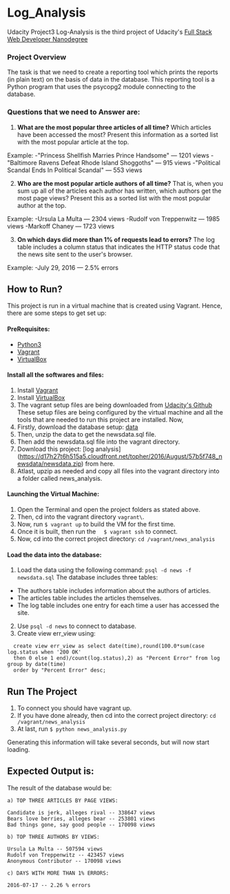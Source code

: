 # Log_Analysis
Udacity Project3
Log-Analysis is the third project of Udacity's [Full Stack Web Developer Nanodegree](https://www.udacity.com/course/full-stack-web-developer-nanodegree--nd004)

### Project Overview
The task is that we need to create a reporting tool which prints the reports (in plain text)
on the basis of data in the database. This reporting tool is a Python program
that uses the psycopg2 module connecting to the database.

### Questions that we need to Answer are:
1. **What are the most popular three articles of all time?** Which articles have been
accessed the most? Present this information as a sorted list with the most popular
article at the top.

Example:
-"Princess Shellfish Marries Prince Handsome" — 1201 views
-"Baltimore Ravens Defeat Rhode Island Shoggoths" — 915 views
-"Political Scandal Ends In Political Scandal" — 553 views

2. **Who are the most popular article authors of all time?** That is, when you sum up
all of the articles each author has written, which authors get the most page views?
Present this as a sorted list with the most popular author at the top.

Example:
-Ursula La Multa — 2304 views
-Rudolf von Treppenwitz — 1985 views
-Markoff Chaney — 1723 views

3. **On which days did more than 1% of requests lead to errors?**  The log table
includes a column status that indicates the HTTP status code that the news site sent
to the user's browser.

Example:
-July 29, 2016 — 2.5% errors

## How to Run?
This project is run in a virtual machine that is created using Vagrant. Hence, there are some steps
to get set up:

#### PreRequisites:
  * [Python3](https://www.python.org/)
  * [Vagrant](https://www.vagrantup.com/)
  * [VirtualBox](https://www.virtualbox.org/)

#### Install all the softwares and files:
1. Install [Vagrant](https://www.vagrantup.com/)
2. Install [VirtualBox](https://www.virtualbox.org/)
3. The vagrant setup files are being downloaded from [Udacity's Github](https://github.com/udacity/fullstack-nanodegree-vm)
These setup files are being configured by the virtual machine and all the tools that are needed to run this project are installed.
Now,
1. Firstly, download the database setup: [data](https://d17h27t6h515a5.cloudfront.net/topher/2016/August/57b5f748_newsdata/newsdata.zip)
2. Then, unzip the data to get the newsdata.sql file.
3. Then add the newsdata.sql file into the vagrant directory.
4. Download this project:
[log analysis] (https://d17h27t6h515a5.cloudfront.net/topher/2016/August/57b5f748_newsdata/newsdata.zip) from here.
5. Atlast, upzip as needed and copy all files into the vagrant directory into a folder called news_analysis.

#### Launching the Virtual Machine:
1. Open the Terminal and open the project folders as stated above.
2. Then, cd into the vagrant directory ```vagrant\```.
3. Now, run ``` $ vagrant up ``` to build the VM for the first time.
4. Once it is built, then run the ```   $ vagrant ssh ``` to connect.
5. Now, cd into the correct project directory: ``` cd /vagrant/news_analysis ```

#### Load the data into the database:
1. Load the data using the following command: ``` psql -d news -f newsdata.sql ```
The database includes three tables:
* The authors table includes information about the authors of articles.
* The articles table includes the articles themselves.
* The log table includes one entry for each time a user has accessed the site.
2. Use ```psql -d news``` to connect to database.
3. Create view err_view using:
```
  create view err_view as select date(time),round(100.0*sum(case log.status when '200 OK'
  then 0 else 1 end)/count(log.status),2) as "Percent Error" from log group by date(time)
  order by "Percent Error" desc;
```

## Run The Project
1. To connect you should have vagrant up.
2. If you have done already, then cd into the correct project directory: ``` cd /vagrant/news_analysis ```
3. At last, run ``` $ python news_analysis.py ```

Generating this information will take several seconds, but will now start loading.

## Expected Output is:
  The result of the database would be:

    a) TOP THREE ARTICLES BY PAGE VIEWS:

    Candidate is jerk, alleges rival -- 338647 views
    Bears love berries, alleges bear -- 253801 views
    Bad things gone, say good people -- 170098 views

    b) TOP THREE AUTHORS BY VIEWS:

    Ursula La Multa -- 507594 views
    Rudolf von Treppenwitz -- 423457 views
    Anonymous Contributor -- 170098 views

    c) DAYS WITH MORE THAN 1% ERRORS:

    2016-07-17 -- 2.26 % errors
